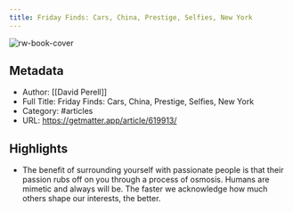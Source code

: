 ```yaml
---
title: Friday Finds: Cars, China, Prestige, Selfies, New York
---
```

![rw-book-cover](https://readwise-assets.s3.amazonaws.com/static/images/article3.5c705a01b476.png)

## Metadata
- Author: [[David Perell]]
- Full Title: Friday Finds: Cars, China, Prestige, Selfies, New York
- Category: #articles
- URL: https://getmatter.app/article/619913/

## Highlights
- The benefit of surrounding yourself with passionate people is that their passion rubs off on you through a process of osmosis. Humans are mimetic and always will be. The faster we acknowledge how much others shape our interests, the better.
